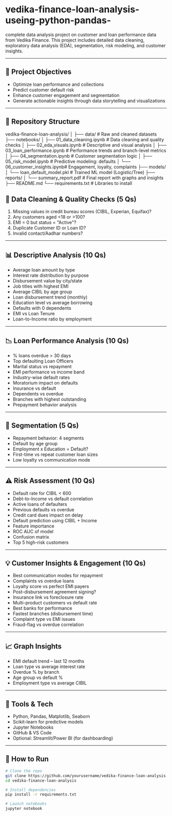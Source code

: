 # vedika-finance-loan-analysis-useing-python-pandas-
 complete data analysis project on customer and loan performance data from Vedika Finance. This project includes detailed data cleaning, exploratory data analysis (EDA), segmentation, risk modeling, and customer insights.


 ---

## 🧠 Project Objectives

- Optimize loan performance and collections
- Predict customer default risk
- Enhance customer engagement and segmentation
- Generate actionable insights through data storytelling and visualizations

---

## 📁 Repository Structure
vedika-finance-loan-analysis/
│
├── data/ # Raw and cleaned datasets
├── notebooks/
│ ├── 01_data_cleaning.ipynb # Data cleaning and quality checks
│ ├── 02_eda_visuals.ipynb # Descriptive and visual analysis
│ ├── 03_loan_performance.ipynb # Performance trends and branch-level metrics
│ ├── 04_segmentation.ipynb # Customer segmentation logic
│ ├── 05_risk_model.ipynb # Predictive modeling: defaults
│ └── 06_customer_insights.ipynb# Engagement, loyalty, complaints
├── models/
│ └── loan_default_model.pkl # Trained ML model (Logistic/Tree)
├── reports/
│ └── summary_report.pdf # Final report with graphs and insights
├── README.md
└── requirements.txt # Libraries to install


## 🔧 Data Cleaning & Quality Checks (5 Qs)

1. Missing values in credit bureau scores (CIBIL, Experian, Equifax)?
2. Any customers aged <18 or >100?
3. EMI = 0 but status = "Active"?
4. Duplicate Customer ID or Loan ID?
5. Invalid contact/Aadhar numbers?

---

## 📊 Descriptive Analysis (10 Qs)

- Average loan amount by type
- Interest rate distribution by purpose
- Disbursement value by city/state
- Job titles with highest EMI
- Average CIBIL by age group
- Loan disbursement trend (monthly)
- Education level vs average borrowing
- Defaults with 0 dependents
- EMI vs Loan Tenure
- Loan-to-Income ratio by employment

---

## 📉 Loan Performance Analysis (10 Qs)

- % loans overdue > 30 days
- Top defaulting Loan Officers
- Marital status vs repayment
- EMI performance vs income band
- Industry-wise default rates
- Moratorium impact on defaults
- Insurance vs default
- Dependents vs overdue
- Branches with highest outstanding
- Prepayment behavior analysis

---

## 👥 Segmentation (5 Qs)

- Repayment behavior: 4 segments
- Default by age group
- Employment x Education = Default?
- First-time vs repeat customer loan sizes
- Low loyalty vs communication mode

---

## ⚠️ Risk Assessment (10 Qs)

- Default rate for CIBIL < 600
- Debt-to-Income vs default correlation
- Active loans of defaulters
- Previous defaults vs overdue
- Credit card dues impact on delay
- Default prediction using CIBIL + Income
- Feature importance
- ROC AUC of model
- Confusion matrix
- Top 5 high-risk customers

---

## 💡 Customer Insights & Engagement (10 Qs)

- Best communication modes for repayment
- Complaints vs overdue loans
- Loyalty score vs perfect EMI payers
- Post-disbursement agreement signing?
- Insurance link vs foreclosure rate
- Multi-product customers vs default rate
- Best banks for performance
- Fastest branches (disbursement time)
- Complaint type vs EMI issues
- Fraud-flag vs overdue correlation

---

## 📈 Graph Insights

- EMI default trend – last 12 months
- Loan type vs average interest rate
- Overdue % by branch
- Age group vs default % 
- Employment type vs average CIBIL

---

## 🧠 Tools & Tech

- Python, Pandas, Matplotlib, Seaborn
- Scikit-learn for predictive models
- Jupyter Notebooks
- GitHub & VS Code
- Optional: Streamlit/Power BI (for dashboarding)

---

## 🧪 How to Run

```bash
# Clone the repo
git clone https://github.com/yourusername/vedika-finance-loan-analysis.git
cd vedika-finance-loan-analysis

# Install dependencies
pip install -r requirements.txt

# Launch notebooks
jupyter notebook
